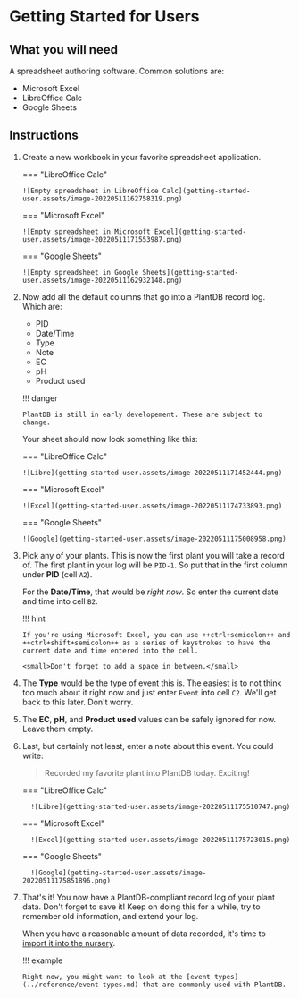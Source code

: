 # Getting Started for Users

## What you will need

A spreadsheet authoring software. Common solutions are:

-   Microsoft Excel
-   LibreOffice Calc
-   Google Sheets

## Instructions

1.  Create a new workbook in your favorite spreadsheet application.

    === "LibreOffice Calc"

        ![Empty spreadsheet in LibreOffice Calc](getting-started-user.assets/image-20220511162758319.png)

    === "Microsoft Excel"

        ![Empty spreadsheet in Microsoft Excel](getting-started-user.assets/image-20220511171553987.png)

    === "Google Sheets"

        ![Empty spreadsheet in Google Sheets](getting-started-user.assets/image-20220511162932148.png)

1.  Now add all the default columns that go into a PlantDB record log. Which are:

    -   PID
    -   Date/Time
    -   Type
    -   Note
    -   EC
    -   pH
    -   Product used

    !!! danger

        PlantDB is still in early developement. These are subject to change.

    Your sheet should now look something like this:

    === "LibreOffice Calc"

        ![Libre](getting-started-user.assets/image-20220511171452444.png)

    === "Microsoft Excel"

        ![Excel](getting-started-user.assets/image-20220511174733893.png)

    === "Google Sheets"

        ![Google](getting-started-user.assets/image-20220511175008958.png)

1.  Pick any of your plants. This is now the first plant you will take a record of. The first plant in your log will be `PID-1`. So put that in the first column under **PID** (cell `A2`).

    For the **Date/Time**, that would be _right now_. So enter the current date and time into cell `B2`.

    !!! hint

        If you're using Microsoft Excel, you can use ++ctrl+semicolon++ and ++ctrl+shift+semicolon++ as a series of keystrokes to have the current date and time entered into the cell.

        <small>Don't forget to add a space in between.</small>

1.  The **Type** would be the type of event this is. The easiest is to not think too much about it right now and just enter `Event` into cell `C2`. We'll get back to this later. Don't worry.

1.  The **EC**, **pH**, and **Product used** values can be safely ignored for now. Leave them empty.

1.  Last, but certainly not least, enter a note about this event. You could write:

    > Recorded my favorite plant into PlantDB today. Exciting!

    === "LibreOffice Calc"

          ![Libre](getting-started-user.assets/image-20220511175510747.png)

    === "Microsoft Excel"

          ![Excel](getting-started-user.assets/image-20220511175723015.png)

    === "Google Sheets"

          ![Google](getting-started-user.assets/image-20220511175851896.png)

1.  That's it! You now have a PlantDB-compliant record log of your plant data. Don't forget to save it! Keep on doing this for a while, try to remember old information, and extend your log.

    When you have a reasonable amount of data recorded, it's time to [import it into the nursery](./nursery.md).

    !!! example

        Right now, you might want to look at the [event types](../reference/event-types.md) that are commonly used with PlantDB.
